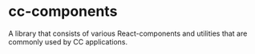 # cc-components
A library that consists of various React-components and utilities that are commonly used by CC applications.

